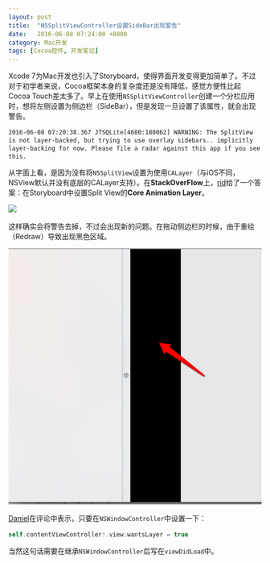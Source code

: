 ```yaml
---
layout: post
title:  "NSSplitViewController设置SideBar出现警告"
date:   2016-06-08 07:24:00 +0800
category: Mac开发
tags: [Cocoa控件, 开发笔记]
---
```


Xcode 7为Mac开发也引入了Storyboard，使得界面开发变得更加简单了。不过对于初学者来说，Cocoa框架本身的复杂度还是没有降低，感觉方便性比起Cocoa Touch差太多了。早上在使用`NSSplitViewController`创建一个分栏应用时，想将左侧设置为侧边栏（SideBar），但是发现一旦设置了该属性，就会出现警告。

```
2016-06-08 07:20:38.367 JTSQLite[4680:180062] WARNING: The SplitView is not layer-backed, but trying to use overlay sidebars.. implicitly layer-backing for now. Please file a radar against this app if you see this.
```

从字面上看，是因为没有将`NSSplitView`设置为使用`CALayer`（与iOS不同，NSView默认并没有底层的CALayer支持）。在**StackOverFlow**上，[rid](http://stackoverflow.com/questions/33724767/splitview-not-layer-backed-but-trying-to-use-overlay-sidebars)给了一个答案：在Storyboard中设置Split View的**Core Animation Layer**。

![](http://i.stack.imgur.com/7WyKz.png)

这样确实会将警告去掉，不过会出现新的问题。在拖动侧边栏的时候，由于重绘（Redraw）导致出现黑色区域。

![](/image/201606080738splitview.png)

[Daniel](http://stackoverflow.com/users/345258/daniel)在评论中表示，只要在`NSWindowController`中设置一下：

```swift
self.contentViewController!.view.wantsLayer = true
```

当然这句话需要在继承`NSWindowController`后写在`viewDidLoad`中。